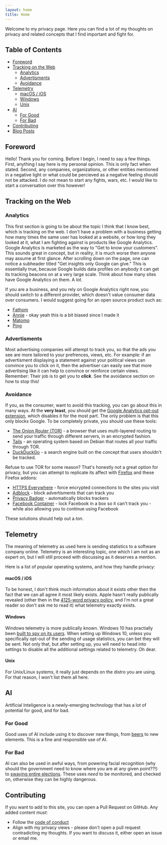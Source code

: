 ```yaml
---
layout: home
title: Home
---
```


Welcome to my privacy page. Here you can find a lot of my thoughts on privacy and related concepts that I find important and fight for.

## Table of Contents

* [Foreword](#foreword)
* [Tracking on the Web](#tracking-on-the-web)
  * [Analytics](#analytics)
  * [Advertisments](#advertisments)
  * [Avoidance](#avoidance)
* [Telemetry](#telemetry)
  * [macOS / iOS](#macos--ios)
  * [Windows](#windows)
  * [Unix](#unix)
* [AI](#ai)
  * [For Good](#for-good)
  * [For Bad](#for-bad)
* [Contributing](#contributing)
* [Blog Posts](#blog-posts)

## Foreword

Hello!
Thank you for coming.
Before I begin, I need to say a few things.
First, anything I say here is my personal opinion. This is only fact when stated.
Second, any companies, organizations, or other entities mentioned in a negative light or what could be percieved as a negative feeling should not be attacked.
I do not mean to start any fights, wars, etc.
I would like to start a conversation over this however!

## Tracking on the Web

### Analytics

This first section is going to be about the topic I think that I know best, which is tracking on the web.
I don't have a problem with a business getting how many times the same user has looked at a website, or how long they looked at it,
what I am fighting against is products like Google Analytics.
Google Analytics is marketed as the way to "Get to know your customers".
This sounds great in concept, but in reality, it is much worse then anyone may assume at first glance.
After scrolling down on the page, one can notice a subheader titled "Get insights only Google can give."
This is essentially true, because Google builds data profiles on anybody it can get its tracking beacons on
at a very large scale. Think about how many sites have Google Analytics on them. A *lot*.

If you are a business, and you rely on Google Analytics right now, you should switch to a different provider,
which doesn't value consumer data over consumers. I would suggest going for an open source product such as:

* [Fathom](https://usefathom.com/)
* [Annie](https://annieapp.co) - okay yeah this is a bit biased since I made it
* [Matomo](https://matomo.org/)
* [Ping](https://github.com/parkr/ping)

### Advertisments

Most advertising companies will attempt to track you, so that the ads you see are more tailored to your prefrences, views, etc.
For example: if an advertisment displaying a statement against your political views can convince you to click on it, then the advertiser can easily see that more advertising like it can help to convince or reinforce certain views.
Remember: Their job is to get you to <span style="cursor: pointer" onClick="window.alert('Is this a joke to you?');"><i><b>click</b></i></span>.
See the avoidance section on how to stop this!

### Avoidance

If you, as the consumer, want to avoid this tracking, you can go about this in many ways.
At the **very least**, you should get the [Google Analytics opt-out extension](https://tools.google.com/dlpage/gaoptout), which disables it for the most part.
The only problem is that this only blocks Google. To be completely private, you should use these tools:

* [The Onion Router (TOR)](https://torproject.org) - a browser that uses multi-layered routing to send your traffic through different servers, in an encrypted fashion.
* [Tails](https://tails.boum.org/) - an operating system based on Debian that routes all your traffic through TOR.
* [DuckDuckGo](https://duckduckgo.com) - a search engine built on the concept that users shouldn't be tracked.

Refuse to use TOR for some reason? That's honestly not a great option for privacy, but you can attempt to replicate its affect with [Firefox](https://mozilla.org/firefox) and these Firefox addons:

* [HTTPS Everywhere](https://addons.mozilla.org/en-US/firefox/addon/https-everywhere/) - force encrypted connections to the sites you visit
* [Adblock](https://addons.mozilla.org/en-US/firefox/addon/adblock-plus/) - block advertisments that can track you
* [Privacy Badger](https://addons.mozilla.org/en-US/firefox/addon/privacy-badger17/) - automatically blocks trackers
* [Facebook Container](https://addons.mozilla.org/en-US/firefox/addon/facebook-container/) - lock Facebook in a box so it can't track you - while also allowing you to continue using Facebook

These solutions should help out a *ton*.

## Telemetry

The meaning of telemetry as used here is sending statistics to a software company online.
Telemetry is an interesting topic, one which I am not as an expert on, but I will still proceed with discussing as it deserves a mention.

Here is a list of popular operating systems, and how they handle privacy:

#### macOS / iOS

To be honest, I don't think much information about it exists other then the fact that we can all agree it most likely exists.
Apple hasn't really publically revealed (other then in the [4125-word privacy policy](/static/apple-privacy-policy-08292019.txt), and I'm not a great reader so don't ask me to read it) what telemetry exactly exists.

#### Windows

Windows telemetry is more publically known. Windows 10 has practially been [built to spy on its users](https://www.forbes.com/sites/gordonkelly/2015/11/02/microsoft-confirms-unstoppable-windows-10-tracking/).
When setting up Windows 10, unless you specifically opt-out of the sending of usage statistics, you can bet they will be sent.
Not only that, but after setting up, you will need to head into settings to disable all the additional settings related to telemetry.
Oh dear.

#### Unix

For Unix/Linux systems, it really just depends on the distro you are using. For that reason, I won't list them all here.

## AI

Artificial Inteligence is a newly-emerging technology that has a lot of potential for good, and for bad.

### For Good

Good uses of AI include using it to discover new things, from [beers](https://youtube.com/watch?v=v9rT5O4U89Q) to new elements.
This is a fine and responsible use of AI.

### For Bad

AI can also be used in awful ways, from powering facial recognition (why should the government need to know where you are at any given point??!) to [swaying entire elections](https://www.nytimes.com/interactive/2018/02/16/us/politics/russia-propaganda-election-2016.html).
These uses *need* to be monitored, and checked on, otherwise they can be highly dangerous.

## Contributing

If you want to add to this site, you can open a Pull Request on GitHub. Any added content *must*:
* Follow the [code of conduct](./CODE_OF_CONDUCT.html)
* Align with my privacy views - please don't open a pull request contradicting my thoughts. If you want to discuss it, either open an issue or email me.
